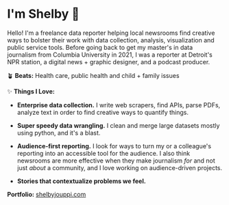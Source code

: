 # I'm Shelby 👋

Hello! I'm a freelance data reporter helping local newsrooms find creative ways to bolster their work with data collection, analysis, visualization and public service tools.
Before going back to get my master's in data journalism from Columbia University in 2021, I was a reporter at Detroit's NPR station, a
digital news + graphic designer, and a podcast producer.

🪴 **Beats:**
Health care, public health and child + family issues

✨ **Things I Love:**
* **Enterprise data collection.** I write web scrapers, find APIs, parse PDFs, analyze text in order to find creative ways to quantify things.
* **Super speedy data wrangling.** I clean and merge large datasets mostly using python, and it's a blast.
* **Audience-first reporting.** I look for ways to turn my or a colleague's reporting into an accessible tool for the audience. I also think newsrooms are more effective when they make journalism _for_ and not just _about_ a community, and I love working on audience-driven projects.
  
* **Stories that contextualize problems we feel.**

**Portfolio:**
[shelbyjouppi.com](https://shelbyjouppi.com)

